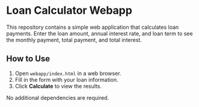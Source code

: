 # Loan Calculator Webapp

This repository contains a simple web application that calculates loan payments. Enter the loan amount, annual interest rate, and loan term to see the monthly payment, total payment, and total interest.

## How to Use

1. Open `webapp/index.html` in a web browser.
2. Fill in the form with your loan information.
3. Click **Calculate** to view the results.

No additional dependencies are required.
